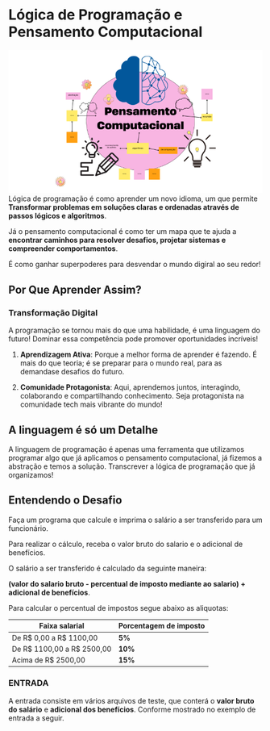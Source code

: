 # Lógica de Programação e Pensamento Computacional

![](img/logica.png)
Lógica de programação é como aprender um novo idioma, um que permite **Transformar problemas em soluções claras e ordenadas através de passos lógicos e algoritmos**.

Já o pensamento computacional é como ter um mapa que te ajuda a **encontrar caminhos para resolver desafios, projetar sistemas e compreender comportamentos**.

É como ganhar superpoderes para desvendar o mundo digiral ao seu redor!

## Por Que Aprender Assim?

### Transformação Digital
A programação se tornou mais do que uma habilidade, é uma linguagem do futuro!
Dominar essa competência pode promover oportunidades incríveis!

1. **Aprendizagem Ativa**: Porque a melhor forma de aprender é fazendo. É mais do que teoria; é se preparar para o mundo real, para as demandase desafios do futuro.

2. **Comunidade Protagonista**: Aqui, aprendemos juntos, interagindo, colaborando e compartilhando conhecimento. Seja protagonista na comunidade tech mais vibrante do mundo!


## A linguagem é só um Detalhe

A linguagem de programação é apenas uma ferramenta que utilizamos programar algo que já aplicamos o pensamento computacional, já fizemos a abstração e temos a solução. Transcrever a lógica de programação que já organizamos!

## Entendendo o Desafio
Faça um programa que calcule e imprima o salário a ser transferido para um funcionário. 

Para realizar o cálculo, receba o valor bruto do salario e o adicional de benefícios.

O salário a ser transferido é calculado da seguinte maneira:

**(valor do salario bruto - percentual de imposto mediante ao salario) + adicional de benefícios**.

Para calcular o percentual de impostos segue abaixo as aliquotas:

|Faixa salarial|Porcentagem de imposto|
|----|-----|
|De R$ 0,00 a R$ 1100,00| **5%**|
|De R$ 1100,00 a R$ 2500,00|**10%**|
|Acima de R$ 2500,00|**15%**|

### ENTRADA
A entrada consiste em vários arquivos de teste, que conterá o **valor bruto do salário** e **adicional dos benefícios**. Conforme mostrado no exemplo de entrada a seguir.























